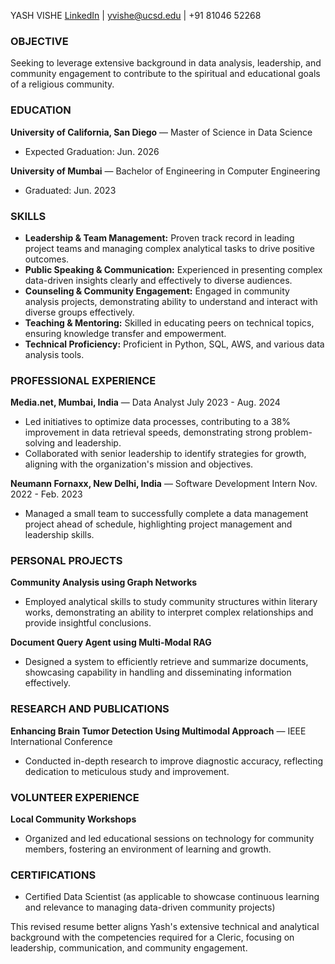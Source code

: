 YASH VISHE
[LinkedIn](website.io) | yvishe@ucsd.edu | +91 81046 52268

### OBJECTIVE
Seeking to leverage extensive background in data analysis, leadership, and community engagement to contribute to the spiritual and educational goals of a religious community.

### EDUCATION

**University of California, San Diego** — Master of Science in Data Science
- Expected Graduation: Jun. 2026

**University of Mumbai** — Bachelor of Engineering in Computer Engineering
- Graduated: Jun. 2023

### SKILLS

- **Leadership & Team Management:** Proven track record in leading project teams and managing complex analytical tasks to drive positive outcomes.
- **Public Speaking & Communication:** Experienced in presenting complex data-driven insights clearly and effectively to diverse audiences.
- **Counseling & Community Engagement:** Engaged in community analysis projects, demonstrating ability to understand and interact with diverse groups effectively.
- **Teaching & Mentoring:** Skilled in educating peers on technical topics, ensuring knowledge transfer and empowerment.
- **Technical Proficiency:** Proficient in Python, SQL, AWS, and various data analysis tools.

### PROFESSIONAL EXPERIENCE

**Media.net, Mumbai, India** — Data Analyst
July 2023 - Aug. 2024
- Led initiatives to optimize data processes, contributing to a 38% improvement in data retrieval speeds, demonstrating strong problem-solving and leadership.
- Collaborated with senior leadership to identify strategies for growth, aligning with the organization's mission and objectives.

**Neumann Fornaxx, New Delhi, India** — Software Development Intern
Nov. 2022 - Feb. 2023
- Managed a small team to successfully complete a data management project ahead of schedule, highlighting project management and leadership skills.

### PERSONAL PROJECTS

**Community Analysis using Graph Networks**
- Employed analytical skills to study community structures within literary works, demonstrating an ability to interpret complex relationships and provide insightful conclusions.

**Document Query Agent using Multi-Modal RAG**
- Designed a system to efficiently retrieve and summarize documents, showcasing capability in handling and disseminating information effectively.

### RESEARCH AND PUBLICATIONS

**Enhancing Brain Tumor Detection Using Multimodal Approach** — IEEE International Conference
- Conducted in-depth research to improve diagnostic accuracy, reflecting dedication to meticulous study and improvement.

### VOLUNTEER EXPERIENCE

**Local Community Workshops**
- Organized and led educational sessions on technology for community members, fostering an environment of learning and growth.

### CERTIFICATIONS
- Certified Data Scientist (as applicable to showcase continuous learning and relevance to managing data-driven community projects)

This revised resume better aligns Yash's extensive technical and analytical background with the competencies required for a Cleric, focusing on leadership, communication, and community engagement.